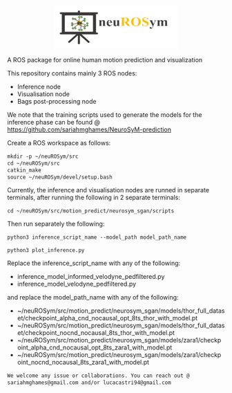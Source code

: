 <p align="center">
    <img src="https://github.com/sariahmghames/neuROSym/blob/main/logo.png" width="285" height="100" /> 
</p> 
A ROS package for online human motion prediction and visualization 

This repository contains mainly 3 ROS nodes:

* Inference node
* Visualisation node
* Bags post-processing node

We note that the training scripts used to generate the models for the inference phase can be found @ https://github.com/sariahmghames/NeuroSyM-prediction

Create a ROS workspace as follows:
```
mkdir -p ~/neuROSym/src
cd ~/neuROSym/src
catkin_make
source ~/neuROSym/devel/setup.bash
```

Currently, the inference and visualisation nodes are runned in separate terminals, after running the following in 2 separate terminals:
```
cd ~/neuROSym/src/motion_predict/neurosym_sgan/scripts
```

Then run separately the following:

```
python3 inference_script_name --model_path model_path_name
```

```
python3 plot_inference.py 
```

Replace the inference_script_name with any of the following:

* inference_model_informed_velodyne_pedfiltered.py
* inference_model_velodyne_pedfiltered.py

and replace the model_path_name with any of the following:

* ~/neuROSym/src/motion_predict/neurosym_sgan/models/thor_full_dataset/checkpoint_alpha_cnd_nocausal_opt_8ts_thor_with_model.pt
* ~/neuROSym/src/motion_predict/neurosym_sgan/models/thor_full_dataset/checkpoint_nocnd_nocausal_8ts_thor_with_model.pt
* ~/neuROSym/src/motion_predict/neurosym_sgan/models/zara1/checkpoint_alpha_cnd_nocausal_opt_8ts_zara1_with_model.pt
* ~/neuROSym/src/motion_predict/neurosym_sgan/models/zara1/checkpoint_nocnd_nocausal_8ts_zara1_with_model.pt


```
We welcome any issue or collaborations. You can reach out @ sariahmghames@gmail.com and/or lucacastri94@gmail.com
```
